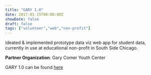 ```yaml
---
title: "GARY 1.0"
date: 2017-01-15T00:00:00Z
showDate: false
draft: false
tags: ["volunteer","web","non-profit"]
---
```


ideated & implemented prototype data viz web app for student data, currently in use at educational non-profit in South Side Chicago.

**Partner Organization**: Gary Comer Youth Center

GARY 1.0 can be found [here](https://gary-alpha-gcyc.herokuapp.com/)